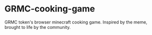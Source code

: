 # GRMC-cooking-game
GRMC token's browser minecraft cooking game. Inspired by the meme, brought to life by the community. 
